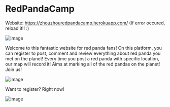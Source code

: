 # RedPandaCamp

Website: https://zhouzhouredpandacamp.herokuapp.com/
(If error occured, reload it!! :)

![image](https://user-images.githubusercontent.com/36254120/163080957-45f5e162-cb85-47fe-8088-2816e756ddfe.png)


Welcome to this fantastic website for red panda fans! On this platform, you can register to post, comment and review everything about red panda you met on the planet!
Every time you post a red panda with specific location, our map will record it!
Aims at marking all of the red pandas on the planet!
Join us!

![image](https://user-images.githubusercontent.com/36254120/163081198-b7c7da9e-87eb-4b38-a85f-9a4f2e6a2531.png)

Want to register? Right now!

![image](https://user-images.githubusercontent.com/36254120/163088175-eb6867e0-d298-47ba-938c-8b7beb661042.png)



